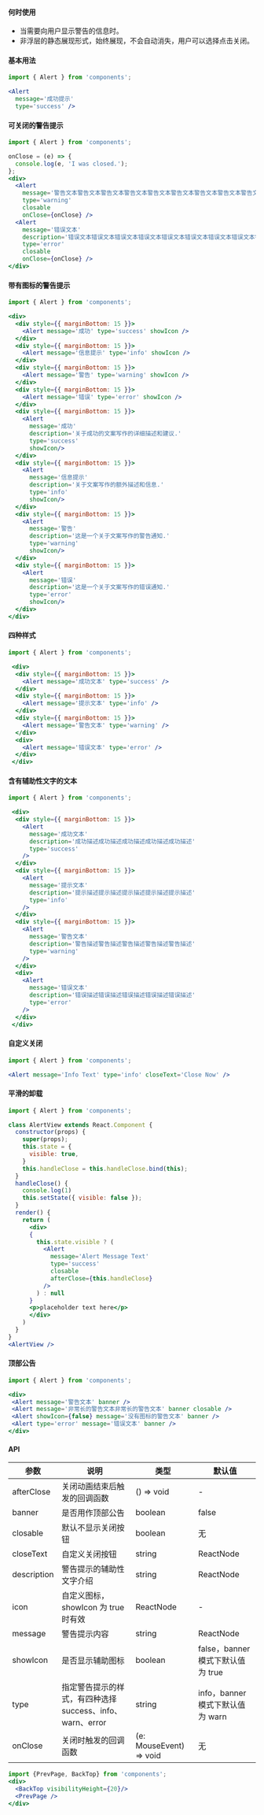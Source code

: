#### **何时使用**
- 当需要向用户显示警告的信息时。
- 非浮层的静态展现形式，始终展现，不会自动消失，用户可以选择点击关闭。

#### **基本用法**

```jsx
import { Alert } from 'components';

<Alert
  message='成功提示'
  type='success' />
```

#### **可关闭的警告提示**

```jsx
import { Alert } from 'components';

onClose = (e) => {
  console.log(e, 'I was closed.');
};
<div>
  <Alert
    message='警告文本警告文本警告文本警告文本警告文本警告文本警告文本警告文本警告文本警告文本警告文本警告文本'
    type='warning'
    closable
    onClose={onClose} />
  <Alert
    message='错误文本'
    description='错误文本错误文本错误文本错误文本错误文本错误文本错误文本错误文本错误文本错误文本错误文本错误文本'
    type='error'
    closable
    onClose={onClose} />
</div>
```

#### **带有图标的警告提示**

```jsx
import { Alert } from 'components';

<div>
  <div style={{ marginBottom: 15 }}>
    <Alert message='成功' type='success' showIcon />
  </div>
  <div style={{ marginBottom: 15 }}>
    <Alert message='信息提示' type='info' showIcon />
  </div>
  <div style={{ marginBottom: 15 }}>
    <Alert message='警告' type='warning' showIcon />
  </div>
  <div style={{ marginBottom: 15 }}>
    <Alert message='错误' type='error' showIcon />
  </div>
  <div style={{ marginBottom: 15 }}>
    <Alert
      message='成功'
      description='关于成功的文案写作的详细描述和建议.'
      type='success'
      showIcon/>
  </div>
  <div style={{ marginBottom: 15 }}>
    <Alert
      message='信息提示'
      description='关于文案写作的额外描述和信息.'
      type='info'
      showIcon/>
  </div>
  <div style={{ marginBottom: 15 }}>
    <Alert
      message='警告'
      description='这是一个关于文案写作的警告通知.'
      type='warning'
      showIcon/>
  </div>
  <div style={{ marginBottom: 15 }}>
    <Alert
      message='错误'
      description='这是一个关于文案写作的错误通知.'
      type='error'
      showIcon/>
  </div>
</div>
```

#### **四种样式**

```jsx
import { Alert } from 'components';

 <div>
  <div style={{ marginBottom: 15 }}>
    <Alert message='成功文本' type='success' />
  </div>
  <div style={{ marginBottom: 15 }}>
    <Alert message='提示文本' type='info' />
  </div>
  <div style={{ marginBottom: 15 }}>
    <Alert message='警告文本' type='warning' />
  </div>
  <div>
    <Alert message='错误文本' type='error' />
  </div>
 </div>
```

#### **含有辅助性文字的文本**

```jsx
import { Alert } from 'components';

 <div>
  <div style={{ marginBottom: 15 }}>
    <Alert
      message='成功文本'
      description='成功描述成功描述成功描述成功描述成功描述'
      type='success'
    />
  </div>
  <div style={{ marginBottom: 15 }}>
    <Alert
      message='提示文本'
      description='提示描述提示描述提示描述提示描述提示描述'
      type='info'
    />
  </div>
  <div style={{ marginBottom: 15 }}>
    <Alert
      message='警告文本'
      description='警告描述警告描述警告描述警告描述警告描述'
      type='warning'
    />
  </div>
  <div>
    <Alert
      message='错误文本'
      description='错误描述错误描述错误描述错误描述错误描述'
      type='error'
    />
  </div>
 </div>
```

#### **自定义关闭**

```jsx
import { Alert } from 'components';

<Alert message='Info Text' type='info' closeText='Close Now' />
```

#### **平滑的卸载**

```jsx
import { Alert } from 'components';

class AlertView extends React.Component {
  constructor(props) {
    super(props);
    this.state = {
      visible: true,
    }
    this.handleClose = this.handleClose.bind(this);
  }
  handleClose() {
    console.log(1)
    this.setState({ visible: false });
  }
  render() {
    return (
      <div>
      {
        this.state.visible ? (
          <Alert
            message='Alert Message Text'
            type='success'
            closable
            afterClose={this.handleClose}
          />
        ) : null
      }
      <p>placeholder text here</p>
      </div>
    )
  }
}
<AlertView />

```

#### **顶部公告**

```jsx
import { Alert } from 'components';

<div>
 <Alert message='警告文本' banner />
 <Alert message='非常长的警告文本非常长的警告文本' banner closable />
 <Alert showIcon={false} message='没有图标的警告文本' banner />
 <Alert type='error' message='错误文本' banner />
</div>
```

#### **API**
| 参数 | 说明 | 类型 | 默认值 |
| --- | --- | --- | --- |
| afterClose | 关闭动画结束后触发的回调函数 | () => void | - |
| banner | 是否用作顶部公告 | boolean | false |
| closable | 默认不显示关闭按钮 | boolean | 无 |
| closeText | 自定义关闭按钮 | string|ReactNode | 无 |
| description | 警告提示的辅助性文字介绍 | string|ReactNode | 无 |
| icon | 自定义图标，showIcon 为 true 时有效 | ReactNode | - |
| message | 警告提示内容 | string|ReactNode | 无 |
| showIcon | 是否显示辅助图标 | boolean | false，banner 模式下默认值为 true |
| type | 指定警告提示的样式，有四种选择 success、info、warn、error | string | info，banner 模式下默认值为 warn |
| onClose | 关闭时触发的回调函数 | (e: MouseEvent) => void | 无 |

```jsx noeditor
import {PrevPage, BackTop} from 'components';
<div>
  <BackTop visibilityHeight={20}/>
  <PrevPage />
</div>
```
